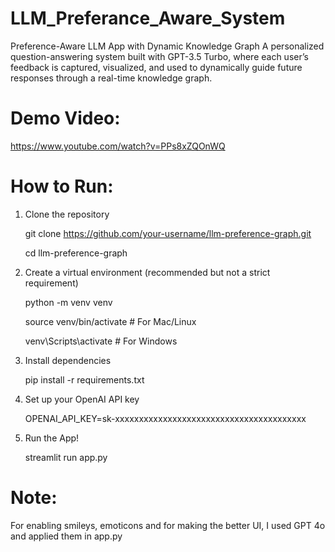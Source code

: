 # LLM_Preferance_Aware_System

Preference-Aware LLM App with Dynamic Knowledge Graph
A personalized question-answering system built with GPT-3.5 Turbo, where each user’s feedback is captured, visualized, and used to dynamically guide future responses through a real-time knowledge graph.

# Demo Video:

https://www.youtube.com/watch?v=PPs8xZQOnWQ

# How to Run:

1. Clone the repository

   git clone https://github.com/your-username/llm-preference-graph.git
   
   cd llm-preference-graph

3. Create a virtual environment (recommended but not a strict requirement)

    python -m venv venv
   
    source venv/bin/activate  # For Mac/Linux
   
    venv\Scripts\activate     # For Windows
  

3. Install dependencies

   pip install -r requirements.txt

4. Set up your OpenAI API key

   OPENAI_API_KEY=sk-xxxxxxxxxxxxxxxxxxxxxxxxxxxxxxxxxxxxxxxx

5. Run the App!

   streamlit run app.py


# Note:

For enabling smileys, emoticons and for making the better UI, I used GPT 4o and applied them in app.py



